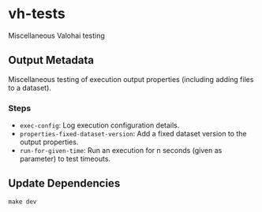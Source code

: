 # vh-tests

Miscellaneous Valohai testing

## Output Metadata

Miscellaneous testing of execution output properties (including adding files to a dataset).

### Steps

- `exec-config`: Log execution configuration details.
- `properties-fixed-dataset-version`: Add a fixed dataset version to the output properties.
- `run-for-given-time`: Run an execution for n seconds (given as parameter) to test timeouts.

## Update Dependencies

```shell
make dev
```
